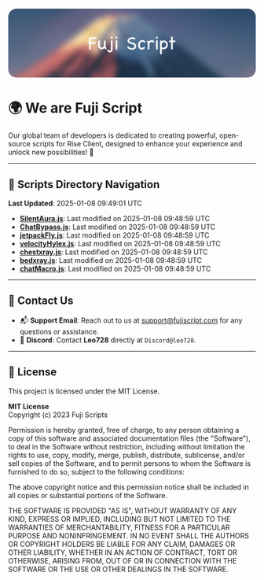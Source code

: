 ![Banner](.github/b.webp)

# 🌍 **We are Fuji Script**

Our global team of developers is dedicated to creating powerful, open-source scripts for Rise Client, designed to enhance your experience and unlock new possibilities! 🌟

---
<!-- SCRIPTS_NAVIGATION_START -->
## 📂 **Scripts Directory Navigation**

**Last Updated**: 2025-01-08 09:49:01 UTC

- **[SilentAura.js](scripts/SilentAura.js)**: Last modified on 2025-01-08 09:48:59 UTC
- **[ChatBypass.js](scripts/ChatBypass.js)**: Last modified on 2025-01-08 09:48:59 UTC
- **[jetpackFly.js](scripts/jetpackFly.js)**: Last modified on 2025-01-08 09:48:59 UTC
- **[velocityHylex.js](scripts/velocityHylex.js)**: Last modified on 2025-01-08 09:48:59 UTC
- **[chestxray.js](scripts/chestxray.js)**: Last modified on 2025-01-08 09:48:59 UTC
- **[bedxray.js](scripts/bedxray.js)**: Last modified on 2025-01-08 09:48:59 UTC
- **[chatMacro.js](scripts/chatMacro.js)**: Last modified on 2025-01-08 09:48:59 UTC

<!-- SCRIPTS_NAVIGATION_END -->

---

## 💬 **Contact Us**  
- 📬 **Support Email**: Reach out to us at [support@fujiscript.com](mailto:support@fujiscript.com) for any questions or assistance.  
- 💬 **Discord**: Contact **Leo728** directly at `Discord@leo728`.

---

## 📜 **License**

This project is licensed under the MIT License.  

**MIT License**  
Copyright (c) 2023 Fuji Scripts  

Permission is hereby granted, free of charge, to any person obtaining a copy of this software and associated documentation files (the "Software"), to deal in the Software without restriction, including without limitation the rights to use, copy, modify, merge, publish, distribute, sublicense, and/or sell copies of the Software, and to permit persons to whom the Software is furnished to do so, subject to the following conditions:  

The above copyright notice and this permission notice shall be included in all copies or substantial portions of the Software.  

THE SOFTWARE IS PROVIDED "AS IS", WITHOUT WARRANTY OF ANY KIND, EXPRESS OR IMPLIED, INCLUDING BUT NOT LIMITED TO THE WARRANTIES OF MERCHANTABILITY, FITNESS FOR A PARTICULAR PURPOSE AND NONINFRINGEMENT. IN NO EVENT SHALL THE AUTHORS OR COPYRIGHT HOLDERS BE LIABLE FOR ANY CLAIM, DAMAGES OR OTHER LIABILITY, WHETHER IN AN ACTION OF CONTRACT, TORT OR OTHERWISE, ARISING FROM, OUT OF OR IN CONNECTION WITH THE SOFTWARE OR THE USE OR OTHER DEALINGS IN THE SOFTWARE.  
